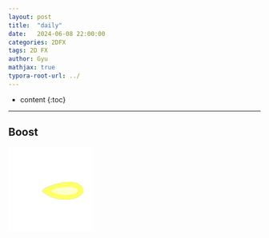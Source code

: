 ```yaml
---
layout: post
title:  "daily"
date:   2024-06-08 22:00:00
categories: 2DFX
tags: 2D FX
author: Gyu
mathjax: true
typora-root-url: ../
---
```


* content
{:toc}

---
## Boost

<img src="/assets/images/2024-06-08-daily/Zero.gif" alt="Zero" style="zoom:33%;" />
